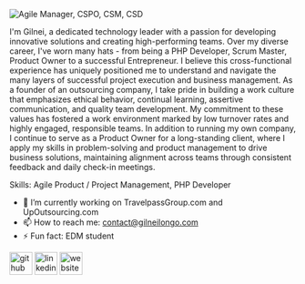 ![Agile Manager, CSPO, CSM, CSD](https://www.gilneilongo.com/assets/images/1740x.jpg)

 I'm Gilnei, a dedicated technology leader with a passion for developing innovative solutions and creating high-performing teams. Over my diverse career, I've worn many hats - from being a PHP Developer, Scrum Master, Product Owner to a successful Entrepreneur. I believe this cross-functional experience has uniquely positioned me to understand and navigate the many layers of successful project execution and business management. As a founder of an outsourcing company, I take pride in building a work culture that emphasizes ethical behavior, continual learning, assertive communication, and quality team development. My commitment to these values has fostered a work environment marked by low turnover rates and highly engaged, responsible teams. In addition to running my own company, I continue to serve as a Product Owner for a long-standing client, where I apply my skills in problem-solving and product management to drive business solutions, maintaining alignment across teams through consistent feedback and daily check-in meetings.

Skills: Agile Product / Project Management, PHP Developer

- 🔭 I’m currently working on TravelpassGroup.com and UpOutsourcing.com 
- 📫 How to reach me: contact@gilneilongo.com 
- ⚡ Fun fact: EDM student 


[<img src='https://cdn.jsdelivr.net/npm/simple-icons@3.0.1/icons/github.svg' alt='github' height='40'>](https://github.com/https://github.com/gilnei/)  [<img src='https://cdn.jsdelivr.net/npm/simple-icons@3.0.1/icons/linkedin.svg' alt='linkedin' height='40'>](https://www.linkedin.com/in/https://www.linkedin.com/in/gilneilongo//)  [<img src='https://cdn.jsdelivr.net/npm/simple-icons@3.0.1/icons/icloud.svg' alt='website' height='40'>](www.gilneilongo.com)  


